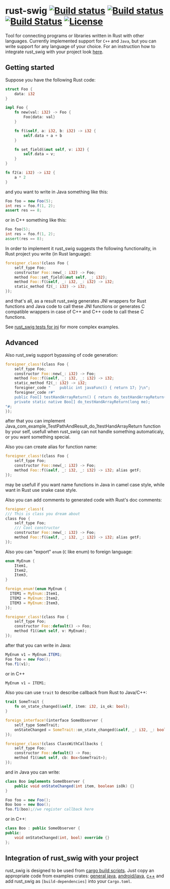 # rust-swig [![Build status](https://travis-ci.org/Dushistov/rust_swig.svg?branch=master)](https://travis-ci.org/Dushistov/rust_swig) [![Build status](https://ci.appveyor.com/api/projects/status/db4rs7f96iba4bt8/branch/master?svg=true)](https://ci.appveyor.com/project/Dushistov/rust-swig/branch/master) [![Build Status](https://dev.azure.com/dushistov/rust_swig/_apis/build/status/Dushistov.rust_swig?branchName=master)](https://dev.azure.com/dushistov/rust_swig/_build/latest?definitionId=2&branchName=master) [![License](https://img.shields.io/badge/license-BSD-green.svg)](https://github.com/Dushistov/rust_swig/blob/master/LICENSE)

Tool for connecting programs or libraries written in Rust with other languages.
Currently implemented support for `C++` and `Java`, but you can write support
for any language of your choice. For an instruction how to integrate rust_swig with your
project look [here](#integration-of-rust_swig-with-your-project).


## Getting started

Suppose you have the following Rust code:
```rust
struct Foo {
    data: i32
}

impl Foo {
    fn new(val: i32) -> Foo {
        Foo{data: val}
    }

    fn f(&self, a: i32, b: i32) -> i32 {
        self.data + a + b
    }

    fn set_field(&mut self, v: i32) {
        self.data = v;
    }
}

fn f2(a: i32) -> i32 {
    a * 2
}
```

and you want to write in Java something like this:

```Java
Foo foo = new Foo(5);
int res = foo.f(1, 2);
assert res == 8;
```
or in C++ something like this:

```C++
Foo foo(5);
int res = foo.f(1, 2);
assert(res == 8);
```

In order to implement it rust_swig suggests the following functionality,
in Rust project you write (in Rust language):

```rust
foreigner_class!(class Foo {
    self_type Foo;
    constructor Foo::new(_: i32) -> Foo;
    method Foo::set_field(&mut self, _: i32);
    method Foo::f(&self, _: i32, _: i32) -> i32;
    static_method f2(_: i32) -> i32;
});
```

and that's all, as a result rust_swig generates JNI wrappers for Rust functions
and Java code to call these JNI functions
or generates C compatible wrappers in case of C++ and
C++ code to call these C functions.

See [rust_swig tests for jni](https://github.com/Dushistov/rust_swig/tree/master/jni_tests) for more complex examples.

## Advanced
Also rust_swig support bypassing of code generation:

```rust
foreigner_class!(class Foo {
    self_type Foo;
    constructor Foo::new(_: i32) -> Foo;
    method Foo::f(&self, _: i32, _: i32) -> i32;
    static_method f2(_: i32) -> i32;
    foreigner_code "    public int javaFunc() { return 17; }\n";
    foreigner_code r#"
    public Foo[] testHandArrayReturn() { return do_testHandArrayReturn(this.mNativeObj); }
    private static native Boo[] do_testHandArrayReturn(long me);
"#;
});
```

after that you can implement Java_com_example_TestPathAndResult_do_1testHandArrayReturn
function by your self, usefull when rust_swig can not handle something automaticaly,
or you want something special.

Also you can create alias for function name:

```rust
foreigner_class!(class Foo {
    self_type Foo;
    constructor Foo::new(_: i32) -> Foo;
    method Foo::f(&self, _: i32, _: i32) -> i32; alias getF;
});
```

may be usefull if you want name functions in Java in camel case style,
while want in Rust use snake case style.

Also you can add comments to generated code with Rust's doc comments:

```rust
foreigner_class!(
/// This is class you dream about
class Foo {
    self_type Foo;
    /// Cool constructor
    constructor Foo::new(_: i32) -> Foo;
    method Foo::f(&self, _: i32, _: i32) -> i32; alias getF;
});
```

Also you can "export" `enum` (`C` like enum) to foreign language:

```rust
enum MyEnum {
    Item1,
    Item2,
    Item3,
}

foreign_enum!(enum MyEnum {
  ITEM1 = MyEnum::Item1,
  ITEM2 = MyEnum::Item2,
  ITEM3 = MyEnum::Item3,
});

foreigner_class!(class Foo {
    self_type Foo;
    constructor Foo::default() -> Foo;
    method f1(&mut self, v: MyEnum);
});
```

after that you can write in Java:

```Java
MyEnum v1 = MyEnum.ITEM1;
Foo foo = new Foo();
foo.f1(v1);
```

or in C++
```C++
MyEnum v1 = ITEM1;
```

Also you can use `trait` to describe callback from Rust to Java/C++:

```rust
trait SomeTrait {
    fn on_state_changed(&self, item: i32, is_ok: bool);
}

foreign_interface!(interface SomeObserver {
    self_type SomeTrait;
    onStateChanged = SomeTrait::on_state_changed(&self, _: i32, _: bool);
});

foreigner_class!(class ClassWithCallbacks {
    self_type Foo;
    constructor Foo::default() -> Foo;
    method f1(&mut self, cb: Box<SomeTrait>);
});
```

and in Java you can write:

```Java
class Boo implements SomeObserver {
    public void onStateChanged(int item, boolean isOk) {}
}

Foo foo = new Foo();
Boo boo = new Boo();
foo.f1(boo);//we register callback here
```

or in C++:

```C++
class Boo : public SomeObserver {
public:
    void onStateChanged(int, bool) override {}
};
```

## Integration of rust_swig with your project

rust_swig is designed to be used from [cargo build scripts](https://doc.rust-lang.org/cargo/reference/build-scripts.html).
Just copy an appropriate code from examples crates: [general java](https://github.com/Dushistov/rust_swig/tree/master/jni_tests),
[android/java](https://github.com/Dushistov/rust_swig/tree/master/android-example), [c++](https://github.com/Dushistov/rust_swig/tree/master/c%2B%2B_tests) and add rust_swig as `[build-dependencies]` into your `Cargo.toml`.
